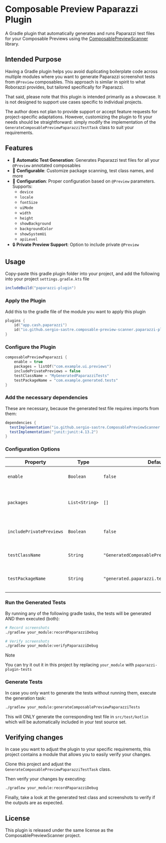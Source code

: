 # Composable Preview Paparazzi Plugin

A Gradle plugin that automatically generates and runs Paparazzi test files for your Composable Previews using
the [ComposablePreviewScanner](https://github.com/sergio-sastre/ComposablePreviewScanner) library.

## Intended Purpose

Having a Gradle plugin helps you avoid duplicating boilerplate code across multiple modules where you want to generate Paparazzi screenshot tests from `@Preview` composables.
This approach is similar in spirit to what Roborazzi provides, but tailored specifically for Paparazzi.

That said, please note that this plugin is intended primarily as a showcase.
It is not designed to support use cases specific to individual projects.

The author does not plan to provide support or accept feature requests for project-specific adaptations.
However, customizing the plugin to fit your needs should be straightforward: simply modify the implementation of the `GenerateComposablePreviewPaparazziTestTask` class to suit your requirements.

## Features

- 🎯 **Automatic Test Generation**: Generates Paparazzi test files for all your `@Preview` annotated
  composables
- 🔧 **Configurable**: Customize package scanning, test class names, and more
- 📱 **Configuration**: Proper configuration based on `@Preview` parameters. Supports:
    - `device`
    - `locale`
    - `fontSize`
    - `uiMode`
    - `width`
    - `height`
    - `showBackground`
    - `backgroundColor`
    - `showSystemUi`
    - `apiLevel`
- 🔒 **Private Preview Support**: Option to include private `@Preview`

## Usage

Copy-paste this gradle plugin folder into your project, and add the following into your project `settings.gradle.kts` file
```gradle
includeBuild("paparazzi-plugin")
```

### Apply the Plugin

Add this to the gradle file of the module you want to apply this plugin

```kotlin
plugins {
    id("app.cash.paparazzi")
    id("io.github.sergio-sastre.composable-preview-scanner.paparazzi-plugin")
}
```

### Configure the Plugin

```kotlin
composablePreviewPaparazzi {
    enable = true
    packages = listOf("com.example.ui.previews")
    includePrivatePreviews = false
    testClassName = "MyGeneratedPaparazziTests"
    testPackageName = "com.example.generated.tests"
}
```

### Add the necessary dependencies

These are necessary, because the generated test file requires imports from them:
```gradle
dependencies {
  testImplementation("io.github.sergio-sastre.ComposablePreviewScanner:android:0.7.1")
  testImplementation("junit:junit:4.13.2")
}
```

### Configuration Options

| Property | Type | Default | Description |
|----------|------|---------|-------------|
| `enable` | `Boolean` | `false` | Whether to enable test generation |
| `packages` | `List<String>` | `[]` | Package names to scan for `@Preview` composables |
| `includePrivatePreviews` | `Boolean` | `false` | Include private preview functions |
| `testClassName` | `String` | `"GeneratedComposablePreviewPaparazziTests"` | Name of the generated test class |
| `testPackageName` | `String` | `"generated.paparazzi.tests"` | Package name for generated tests |

### Run the Generated Tests
By running any of the following gradle tasks, the tests will be generated AND then executed (both):

```bash
# Record screenshots
./gradlew your_module:recordPaparazziDebug

# Verify screenshots
./gradlew your_module:verifyPaparazziDebug
```

> [!NOTE]  
> You can try it out it in this project by replacing `your_module` with `paparazzi-plugin-tests`

### Generate Tests

In case you only want to generate the tests without running them, execute the generation task:

```bash
./gradlew your_module:generateComposablePreviewPaparazziTests
```

This will ONLY generate the corresponding test file in `src/test/kotlin` which will be automatically
included in your test source set.

## Verifying changes
In case you want to adjust the plugin to your specific requirements, this project contains a module that
allows you to easily verify your changes.

Clone this project and adjust the `GenerateComposablePreviewPaparazziTestTask` class.

Then verify your changes by executing:

```bash
./gradlew your_module:recordPaparazziDebug
```

Finally, take a look at the generated test class and screenshots to verify if the outputs are as expected.

## License

This plugin is released under the same license as the ComposablePreviewScanner project.
